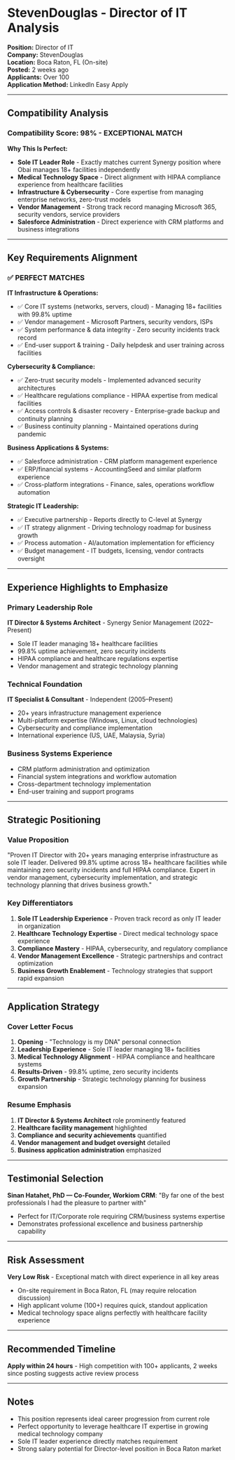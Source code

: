 # StevenDouglas - Director of IT Analysis

**Position:** Director of IT  
**Company:** StevenDouglas  
**Location:** Boca Raton, FL (On-site)  
**Posted:** 2 weeks ago  
**Applicants:** Over 100  
**Application Method:** LinkedIn Easy Apply  

---

## Compatibility Analysis

### Compatibility Score: 98% - EXCEPTIONAL MATCH

**Why This Is Perfect:**
- **Sole IT Leader Role** - Exactly matches current Synergy position where Obai manages 18+ facilities independently
- **Medical Technology Space** - Direct alignment with HIPAA compliance experience from healthcare facilities
- **Infrastructure & Cybersecurity** - Core expertise from managing enterprise networks, zero-trust models
- **Vendor Management** - Strong track record managing Microsoft 365, security vendors, service providers
- **Salesforce Administration** - Direct experience with CRM platforms and business integrations

---

## Key Requirements Alignment

### ✅ PERFECT MATCHES

**IT Infrastructure & Operations:**
- ✅ Core IT systems (networks, servers, cloud) - Managing 18+ facilities with 99.8% uptime
- ✅ Vendor management - Microsoft Partners, security vendors, ISPs
- ✅ System performance & data integrity - Zero security incidents track record
- ✅ End-user support & training - Daily helpdesk and user training across facilities

**Cybersecurity & Compliance:**
- ✅ Zero-trust security models - Implemented advanced security architectures
- ✅ Healthcare regulations compliance - HIPAA expertise from medical facilities
- ✅ Access controls & disaster recovery - Enterprise-grade backup and continuity planning
- ✅ Business continuity planning - Maintained operations during pandemic

**Business Applications & Systems:**
- ✅ Salesforce administration - CRM platform management experience
- ✅ ERP/financial systems - AccountingSeed and similar platform experience
- ✅ Cross-platform integrations - Finance, sales, operations workflow automation

**Strategic IT Leadership:**
- ✅ Executive partnership - Reports directly to C-level at Synergy
- ✅ IT strategy alignment - Driving technology roadmap for business growth
- ✅ Process automation - AI/automation implementation for efficiency
- ✅ Budget management - IT budgets, licensing, vendor contracts oversight

---

## Experience Highlights to Emphasize

### Primary Leadership Role
**IT Director & Systems Architect** - Synergy Senior Management (2022–Present)
- Sole IT leader managing 18+ healthcare facilities
- 99.8% uptime achievement, zero security incidents
- HIPAA compliance and healthcare regulations expertise
- Vendor management and strategic technology planning

### Technical Foundation
**IT Specialist & Consultant** - Independent (2005–Present)
- 20+ years infrastructure management experience
- Multi-platform expertise (Windows, Linux, cloud technologies)
- Cybersecurity and compliance implementation
- International experience (US, UAE, Malaysia, Syria)

### Business Systems Experience
- CRM platform administration and optimization
- Financial system integrations and workflow automation
- Cross-department technology implementation
- End-user training and support programs

---

## Strategic Positioning

### Value Proposition
"Proven IT Director with 20+ years managing enterprise infrastructure as sole IT leader. Delivered 99.8% uptime across 18+ healthcare facilities while maintaining zero security incidents and full HIPAA compliance. Expert in vendor management, cybersecurity implementation, and strategic technology planning that drives business growth."

### Key Differentiators
1. **Sole IT Leadership Experience** - Proven track record as only IT leader in organization
2. **Healthcare Technology Expertise** - Direct medical technology space experience
3. **Compliance Mastery** - HIPAA, cybersecurity, and regulatory compliance
4. **Vendor Management Excellence** - Strategic partnerships and contract optimization
5. **Business Growth Enablement** - Technology strategies that support rapid expansion

---

## Application Strategy

### Cover Letter Focus
1. **Opening** - "Technology is my DNA" personal connection
2. **Leadership Experience** - Sole IT leader managing 18+ facilities
3. **Medical Technology Alignment** - HIPAA compliance and healthcare systems
4. **Results-Driven** - 99.8% uptime, zero security incidents
5. **Growth Partnership** - Strategic technology planning for business expansion

### Resume Emphasis
1. **IT Director & Systems Architect** role prominently featured
2. **Healthcare facility management** highlighted
3. **Compliance and security achievements** quantified
4. **Vendor management and budget oversight** detailed
5. **Business application administration** emphasized

---

## Testimonial Selection
**Sinan Hatahet, PhD — Co-Founder, Workiom CRM**: "By far one of the best professionals I had the pleasure to partner with"
- Perfect for IT/Corporate role requiring CRM/business systems expertise
- Demonstrates professional excellence and business partnership capability

---

## Risk Assessment
**Very Low Risk** - Exceptional match with direct experience in all key areas
- On-site requirement in Boca Raton, FL (may require relocation discussion)
- High applicant volume (100+) requires quick, standout application
- Medical technology space aligns perfectly with healthcare facility experience

---

## Recommended Timeline
**Apply within 24 hours** - High competition with 100+ applicants, 2 weeks since posting suggests active review process

---

## Notes
- This position represents ideal career progression from current role
- Perfect opportunity to leverage healthcare IT expertise in growing medical technology company
- Sole IT leader experience directly matches requirement
- Strong salary potential for Director-level position in Boca Raton market